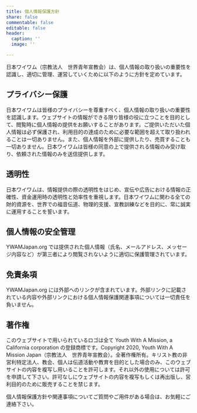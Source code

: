 ```yaml
---
title: 個人情報保護方針
share: false
commentable: false
editable: false
header:
  caption: ''
  image: ''

---
```

日本ワイワム（宗教法人　世界青年宣教会）は、個人情報の取り扱いの重要性を認識し、適切に管理、運営していくために以下のように方針を定めています。

## プライバシー保護

日本ワイワムは皆様のプライバシーを尊重すべく、個人情報の取り扱いの重要性を認識します。ウェブサイトの情報ができる限り皆様の役に立つことを目的として、閲覧時に個人情報の提供をお願いすることがあります。ご提供いただいた個人情報は必ず保護され、利用目的の達成のために必要な範囲を超えて取り扱われることは一切ありません。また、個人情報を外部に提供したり、売買することも一切ありません。日本ワイワムは皆様の同意の上で提供される情報のみ受け取り、依頼された情報のみを送信提供します。

## 透明性

日本ワイワムは、情報提供の際の透明性をはじめ、宣伝や広告における情報の正確性、資金運用時の透明性と効率性を重視します。日本ワイワムに関わる全ての財的資源を、世界での福音伝道、物理的支援、宣教訓練などを目的に、常に誠実に運用することを誓います。

## 個人情報の安全管理

YWAMJapan.org では提供された個人情報（氏名、メールアドレス、メッセージ内容など）が第三者により閲覧されないように適切に保護管理されています。

## 免責条項

YWAMJapan.org には外部へのリンクが含まれています。外部リンクに記載されている内容や外部リンクにおける個人情報保護関連事項については一切責任を負いません。

## 著作権

このウェブサイトで用いられているロゴは全て Youth With A Mission, a California corporation の登録商標です。Copyright 2020, Youth With A Mission Japan（宗教法人　世界青年宣教会）。全著作権所有。キリスト教の非営利特定法人、教会、個人は伝道活動や教育を目的とした場合のみ、このウェブサイトの内容を複写し用いることを許可します。それ以外の使用については許可を申請して下さい。許可なしにウェブサイトの内容を複写もしくは再出版し、営利目的のために販売することを禁じます。

個人情報保護方針や関連事項についてご質問やご用件がある場合は、お気軽にご連絡下さい。

